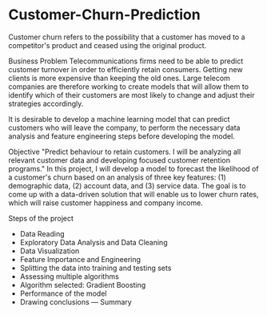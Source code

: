 # Customer-Churn-Prediction

Customer churn refers to the possibility that a customer has moved to a competitor's product and ceased using the original product. 

Business Problem
Telecommunications firms need to be able to predict customer turnover in order to efficiently retain consumers. Getting new clients is more expensive than keeping the old ones. Large telecom companies are therefore working to create models that will allow them to identify which of their customers are most likely to change and adjust their strategies accordingly.

It is desirable to develop a machine learning model that can predict customers who will leave the company, to perform the necessary data analysis and feature engineering steps before developing the model.

Objective
"Predict behaviour to retain customers. I will be analyzing all relevant customer data and developing focused customer retention programs."
In this project, I will develop a model to forecast the likelihood of a customer's churn based on an analysis of three key features: (1) demographic data, (2) account data, and (3) service data. The goal is to come up with a data-driven solution that will enable us to lower churn rates, which will raise customer happiness and company income.

Steps of the project
- Data Reading
- Exploratory Data Analysis and Data Cleaning
- Data Visualization
- Feature Importance and Engineering
- Splitting the data into training and testing sets
- Assessing multiple algorithms
- Algorithm selected: Gradient Boosting
- Performance of the model
- Drawing conclusions — Summary
